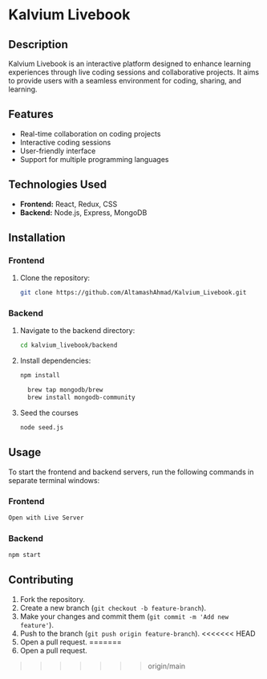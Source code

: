 # Kalvium Livebook

## Description
Kalvium Livebook is an interactive platform designed to enhance learning experiences through live coding sessions and collaborative projects. It aims to provide users with a seamless environment for coding, sharing, and learning.

## Features
- Real-time collaboration on coding projects
- Interactive coding sessions
- User-friendly interface
- Support for multiple programming languages

## Technologies Used
- **Frontend:** React, Redux, CSS
- **Backend:** Node.js, Express, MongoDB

## Installation

### Frontend
1. Clone the repository:
   ```bash
   git clone https://github.com/AltamashAhmad/Kalvium_Livebook.git
   ```

### Backend
1. Navigate to the backend directory:
   ```bash
   cd kalvium_livebook/backend
   ```
2. Install dependencies:
   ```bash
   npm install
   ```
   ```bash
     brew tap mongodb/brew
     brew install mongodb-community
   ```
3. Seed the courses
    ```bash
   node seed.js
   ```
## Usage
To start the frontend and backend servers, run the following commands in separate terminal windows:

### Frontend
```bash
Open with Live Server
```

### Backend
```bash
npm start
```

## Contributing
1. Fork the repository.
2. Create a new branch (`git checkout -b feature-branch`).
3. Make your changes and commit them (`git commit -m 'Add new feature'`).
4. Push to the branch (`git push origin feature-branch`).
<<<<<<< HEAD
5. Open a pull request.
=======
5. Open a pull request.
>>>>>>> origin/main

